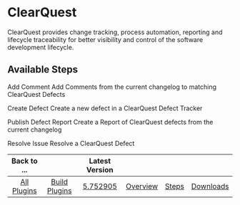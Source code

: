 
ClearQuest
==========


ClearQuest provides change tracking, process automation, reporting and lifecycle traceability for better visibility and 
control of the software development lifecycle.



Available Steps
---------------


Add Comment Add Comments from the 
current changelog to matching ClearQuest Defects


Create Defect Create a new defect in a ClearQuest Defect Tracker



Publish Defect Report Create a Report of ClearQuest defects from the current changelog


Resolve Issue Resolve a 
ClearQuest Defect





|Back to ...||Latest Version||||
| :---: | :---: | :---: | :---: | :---: | :---: |
|[All Plugins](../../index.md)|[Build Plugins](../README.md)|[5.752905](https://raw.githubusercontent.com/UrbanCode/IBM-UCB-PLUGINS/main/files/ClearQuest/ClearQuest-5.752905.zip)|[Overview](overview.md)|[Steps](steps.md)|[Downloads](downloads.md)|
